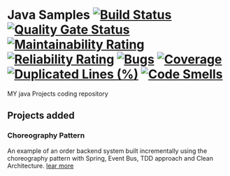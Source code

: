 # Java Samples  [![Build Status](https://travis-ci.com/fpineda3105/java-samples.svg?branch=main)](https://travis-ci.com/fpineda3105/java-samples) [![Quality Gate Status](https://sonarcloud.io/api/project_badges/measure?project=fpineda3105_java-samples&metric=alert_status)](https://sonarcloud.io/dashboard?id=fpineda3105_java-samples) [![Maintainability Rating](https://sonarcloud.io/api/project_badges/measure?project=fpineda3105_java-samples&metric=sqale_rating)](https://sonarcloud.io/dashboard?id=fpineda3105_java-samples) [![Reliability Rating](https://sonarcloud.io/api/project_badges/measure?project=fpineda3105_java-samples&metric=reliability_rating)](https://sonarcloud.io/dashboard?id=fpineda3105_java-samples) [![Bugs](https://sonarcloud.io/api/project_badges/measure?project=fpineda3105_java-samples&metric=bugs)](https://sonarcloud.io/dashboard?id=fpineda3105_java-samples) [![Coverage](https://sonarcloud.io/api/project_badges/measure?project=fpineda3105_java-samples&metric=coverage)](https://sonarcloud.io/dashboard?id=fpineda3105_java-samples) [![Duplicated Lines (%)](https://sonarcloud.io/api/project_badges/measure?project=fpineda3105_java-samples&metric=duplicated_lines_density)](https://sonarcloud.io/dashboard?id=fpineda3105_java-samples) [![Code Smells](https://sonarcloud.io/api/project_badges/measure?project=fpineda3105_java-samples&metric=code_smells)](https://sonarcloud.io/dashboard?id=fpineda3105_java-samples)

MY java Projects coding repository

## Projects added

### Choreography Pattern
An example of an order backend system built incrementally using the choreography pattern with Spring, Event Bus, TDD approach and Clean Architecture.
[lear more](choreography-pattern/README.md)